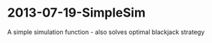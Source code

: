 2013-07-19-SimpleSim
====================

A simple simulation function - also solves optimal blackjack strategy
